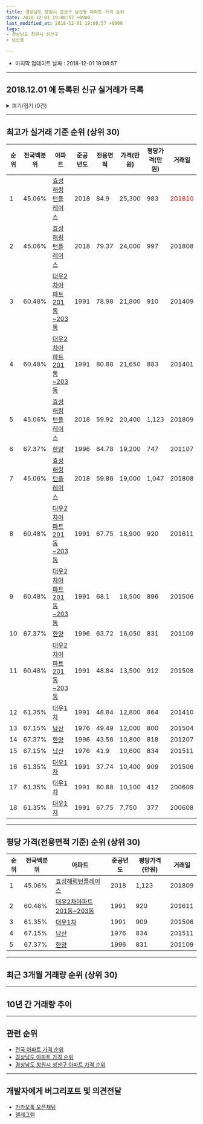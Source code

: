 ```yaml
---
title: 경상남도 창원시 성산구 남산동 아파트 가격 순위
date: 2018-12-01 19:08:57 +0900
last_modified_at: 2018-12-01 19:08:57 +0900
tags:
- 경상남도 창원시 성산구
- 남산동

---
```


* 마지막 업데이트 날짜 : 2018-12-01 19:08:57

---

## 2018.12.01 에 등록된 신규 실거래가 목록

<details>
<summary>펴기/접기 (0건)</summary>
<div markdown="1">

|아파트|전국백분위|준공년도|전용면적|가격(만원)|평당가격(만원)|거래일|
|---|---|---|---|---|---|---|
|없음|||||||


</div>
</details>

---

## 최고가 실거래 기준 순위 (상위 30)


|순위|전국백분위|아파트|준공년도|전용면적|가격(만원)|평당가격(만원)|거래일|
|---|---|---|---|---|---|---|---|
|1|45.06%|[효성해링턴플레이스](https://search.naver.com/search.naver?query=%EA%B2%BD%EC%83%81%EB%82%A8%EB%8F%84+%EC%B0%BD%EC%9B%90%EC%8B%9C+%EC%84%B1%EC%82%B0%EA%B5%AC+%EB%82%A8%EC%82%B0%EB%8F%99+%ED%9A%A8%EC%84%B1%ED%95%B4%EB%A7%81%ED%84%B4%ED%94%8C%EB%A0%88%EC%9D%B4%EC%8A%A4)|2018|84.9|25,300|983|<span style="color:red">201810</span>|
|2|45.06%|[효성해링턴플레이스](https://search.naver.com/search.naver?query=%EA%B2%BD%EC%83%81%EB%82%A8%EB%8F%84+%EC%B0%BD%EC%9B%90%EC%8B%9C+%EC%84%B1%EC%82%B0%EA%B5%AC+%EB%82%A8%EC%82%B0%EB%8F%99+%ED%9A%A8%EC%84%B1%ED%95%B4%EB%A7%81%ED%84%B4%ED%94%8C%EB%A0%88%EC%9D%B4%EC%8A%A4)|2018|79.37|24,000|997|201808|
|3|60.48%|[대우2차아파트 201동~203동](https://search.naver.com/search.naver?query=%EA%B2%BD%EC%83%81%EB%82%A8%EB%8F%84+%EC%B0%BD%EC%9B%90%EC%8B%9C+%EC%84%B1%EC%82%B0%EA%B5%AC+%EB%82%A8%EC%82%B0%EB%8F%99+%EB%8C%80%EC%9A%B02%EC%B0%A8%EC%95%84%ED%8C%8C%ED%8A%B8+201%EB%8F%99%7E203%EB%8F%99)|1991|78.98|21,800|910|201409|
|4|60.48%|[대우2차아파트 201동~203동](https://search.naver.com/search.naver?query=%EA%B2%BD%EC%83%81%EB%82%A8%EB%8F%84+%EC%B0%BD%EC%9B%90%EC%8B%9C+%EC%84%B1%EC%82%B0%EA%B5%AC+%EB%82%A8%EC%82%B0%EB%8F%99+%EB%8C%80%EC%9A%B02%EC%B0%A8%EC%95%84%ED%8C%8C%ED%8A%B8+201%EB%8F%99%7E203%EB%8F%99)|1991|80.88|21,650|883|201401|
|5|45.06%|[효성해링턴플레이스](https://search.naver.com/search.naver?query=%EA%B2%BD%EC%83%81%EB%82%A8%EB%8F%84+%EC%B0%BD%EC%9B%90%EC%8B%9C+%EC%84%B1%EC%82%B0%EA%B5%AC+%EB%82%A8%EC%82%B0%EB%8F%99+%ED%9A%A8%EC%84%B1%ED%95%B4%EB%A7%81%ED%84%B4%ED%94%8C%EB%A0%88%EC%9D%B4%EC%8A%A4)|2018|59.92|20,400|1,123|201809|
|6|67.37%|[한양](https://search.naver.com/search.naver?query=%EA%B2%BD%EC%83%81%EB%82%A8%EB%8F%84+%EC%B0%BD%EC%9B%90%EC%8B%9C+%EC%84%B1%EC%82%B0%EA%B5%AC+%EB%82%A8%EC%82%B0%EB%8F%99+%ED%95%9C%EC%96%91)|1996|84.78|19,200|747|201107|
|7|45.06%|[효성해링턴플레이스](https://search.naver.com/search.naver?query=%EA%B2%BD%EC%83%81%EB%82%A8%EB%8F%84+%EC%B0%BD%EC%9B%90%EC%8B%9C+%EC%84%B1%EC%82%B0%EA%B5%AC+%EB%82%A8%EC%82%B0%EB%8F%99+%ED%9A%A8%EC%84%B1%ED%95%B4%EB%A7%81%ED%84%B4%ED%94%8C%EB%A0%88%EC%9D%B4%EC%8A%A4)|2018|59.86|19,000|1,047|201808|
|8|60.48%|[대우2차아파트 201동~203동](https://search.naver.com/search.naver?query=%EA%B2%BD%EC%83%81%EB%82%A8%EB%8F%84+%EC%B0%BD%EC%9B%90%EC%8B%9C+%EC%84%B1%EC%82%B0%EA%B5%AC+%EB%82%A8%EC%82%B0%EB%8F%99+%EB%8C%80%EC%9A%B02%EC%B0%A8%EC%95%84%ED%8C%8C%ED%8A%B8+201%EB%8F%99%7E203%EB%8F%99)|1991|67.75|18,900|920|201611|
|9|60.48%|[대우2차아파트 201동~203동](https://search.naver.com/search.naver?query=%EA%B2%BD%EC%83%81%EB%82%A8%EB%8F%84+%EC%B0%BD%EC%9B%90%EC%8B%9C+%EC%84%B1%EC%82%B0%EA%B5%AC+%EB%82%A8%EC%82%B0%EB%8F%99+%EB%8C%80%EC%9A%B02%EC%B0%A8%EC%95%84%ED%8C%8C%ED%8A%B8+201%EB%8F%99%7E203%EB%8F%99)|1991|68.1|18,500|896|201506|
|10|67.37%|[한양](https://search.naver.com/search.naver?query=%EA%B2%BD%EC%83%81%EB%82%A8%EB%8F%84+%EC%B0%BD%EC%9B%90%EC%8B%9C+%EC%84%B1%EC%82%B0%EA%B5%AC+%EB%82%A8%EC%82%B0%EB%8F%99+%ED%95%9C%EC%96%91)|1996|63.72|16,050|831|201109|
|11|60.48%|[대우2차아파트 201동~203동](https://search.naver.com/search.naver?query=%EA%B2%BD%EC%83%81%EB%82%A8%EB%8F%84+%EC%B0%BD%EC%9B%90%EC%8B%9C+%EC%84%B1%EC%82%B0%EA%B5%AC+%EB%82%A8%EC%82%B0%EB%8F%99+%EB%8C%80%EC%9A%B02%EC%B0%A8%EC%95%84%ED%8C%8C%ED%8A%B8+201%EB%8F%99%7E203%EB%8F%99)|1991|48.84|13,500|912|201508|
|12|61.35%|[대우1차](https://search.naver.com/search.naver?query=%EA%B2%BD%EC%83%81%EB%82%A8%EB%8F%84+%EC%B0%BD%EC%9B%90%EC%8B%9C+%EC%84%B1%EC%82%B0%EA%B5%AC+%EB%82%A8%EC%82%B0%EB%8F%99+%EB%8C%80%EC%9A%B01%EC%B0%A8)|1991|48.84|12,800|864|201410|
|13|67.15%|[남산](https://search.naver.com/search.naver?query=%EA%B2%BD%EC%83%81%EB%82%A8%EB%8F%84+%EC%B0%BD%EC%9B%90%EC%8B%9C+%EC%84%B1%EC%82%B0%EA%B5%AC+%EB%82%A8%EC%82%B0%EB%8F%99+%EB%82%A8%EC%82%B0)|1976|49.49|12,000|800|201504|
|14|67.37%|[한양](https://search.naver.com/search.naver?query=%EA%B2%BD%EC%83%81%EB%82%A8%EB%8F%84+%EC%B0%BD%EC%9B%90%EC%8B%9C+%EC%84%B1%EC%82%B0%EA%B5%AC+%EB%82%A8%EC%82%B0%EB%8F%99+%ED%95%9C%EC%96%91)|1996|43.56|10,800|818|201207|
|15|67.15%|[남산](https://search.naver.com/search.naver?query=%EA%B2%BD%EC%83%81%EB%82%A8%EB%8F%84+%EC%B0%BD%EC%9B%90%EC%8B%9C+%EC%84%B1%EC%82%B0%EA%B5%AC+%EB%82%A8%EC%82%B0%EB%8F%99+%EB%82%A8%EC%82%B0)|1976|41.9|10,600|834|201511|
|16|61.35%|[대우1차](https://search.naver.com/search.naver?query=%EA%B2%BD%EC%83%81%EB%82%A8%EB%8F%84+%EC%B0%BD%EC%9B%90%EC%8B%9C+%EC%84%B1%EC%82%B0%EA%B5%AC+%EB%82%A8%EC%82%B0%EB%8F%99+%EB%8C%80%EC%9A%B01%EC%B0%A8)|1991|37.74|10,400|909|201506|
|17|61.35%|[대우1차](https://search.naver.com/search.naver?query=%EA%B2%BD%EC%83%81%EB%82%A8%EB%8F%84+%EC%B0%BD%EC%9B%90%EC%8B%9C+%EC%84%B1%EC%82%B0%EA%B5%AC+%EB%82%A8%EC%82%B0%EB%8F%99+%EB%8C%80%EC%9A%B01%EC%B0%A8)|1991|80.88|10,100|412|200609|
|18|61.35%|[대우1차](https://search.naver.com/search.naver?query=%EA%B2%BD%EC%83%81%EB%82%A8%EB%8F%84+%EC%B0%BD%EC%9B%90%EC%8B%9C+%EC%84%B1%EC%82%B0%EA%B5%AC+%EB%82%A8%EC%82%B0%EB%8F%99+%EB%8C%80%EC%9A%B01%EC%B0%A8)|1991|67.75|7,750|377|200608|


---

## 평당 가격(전용면적 기준) 순위 (상위 30)


|순위|전국백분위|아파트|준공년도|평당가격(만원)|거래일|
|---|---|---|---|---|---|
|1|45.06%|[효성해링턴플레이스](https://search.naver.com/search.naver?query=%EA%B2%BD%EC%83%81%EB%82%A8%EB%8F%84+%EC%B0%BD%EC%9B%90%EC%8B%9C+%EC%84%B1%EC%82%B0%EA%B5%AC+%EB%82%A8%EC%82%B0%EB%8F%99+%ED%9A%A8%EC%84%B1%ED%95%B4%EB%A7%81%ED%84%B4%ED%94%8C%EB%A0%88%EC%9D%B4%EC%8A%A4)|2018|1,123|201809|
|2|60.48%|[대우2차아파트 201동~203동](https://search.naver.com/search.naver?query=%EA%B2%BD%EC%83%81%EB%82%A8%EB%8F%84+%EC%B0%BD%EC%9B%90%EC%8B%9C+%EC%84%B1%EC%82%B0%EA%B5%AC+%EB%82%A8%EC%82%B0%EB%8F%99+%EB%8C%80%EC%9A%B02%EC%B0%A8%EC%95%84%ED%8C%8C%ED%8A%B8+201%EB%8F%99%7E203%EB%8F%99)|1991|920|201611|
|3|61.35%|[대우1차](https://search.naver.com/search.naver?query=%EA%B2%BD%EC%83%81%EB%82%A8%EB%8F%84+%EC%B0%BD%EC%9B%90%EC%8B%9C+%EC%84%B1%EC%82%B0%EA%B5%AC+%EB%82%A8%EC%82%B0%EB%8F%99+%EB%8C%80%EC%9A%B01%EC%B0%A8)|1991|909|201506|
|4|67.15%|[남산](https://search.naver.com/search.naver?query=%EA%B2%BD%EC%83%81%EB%82%A8%EB%8F%84+%EC%B0%BD%EC%9B%90%EC%8B%9C+%EC%84%B1%EC%82%B0%EA%B5%AC+%EB%82%A8%EC%82%B0%EB%8F%99+%EB%82%A8%EC%82%B0)|1976|834|201511|
|5|67.37%|[한양](https://search.naver.com/search.naver?query=%EA%B2%BD%EC%83%81%EB%82%A8%EB%8F%84+%EC%B0%BD%EC%9B%90%EC%8B%9C+%EC%84%B1%EC%82%B0%EA%B5%AC+%EB%82%A8%EC%82%B0%EB%8F%99+%ED%95%9C%EC%96%91)|1996|831|201109|


---

## 최근 3개월 거래량 순위 (상위 30)


<div style="width:100%;">
    <canvas id="deal_count_ranking" height="250"></canvas>
</div>


<script>
new Chart(document.getElementById("deal_count_ranking"), {
    type: 'horizontalBar',
    data: {
        labels: ['한양', '대우2차아파트 201동~203동', '대우1차', '효성해링턴플레이스'],
        datasets: [{
            label: '실거래 수',
            data: [2, 2, 1, 1],
            borderColor: "rgba(255, 0, 128, 1)",
            backgroundColor: "rgba(255, 0, 128, 0.5)",
            fill: false,
        }]
    },
    options: {
        responsive: true,
        title: {
            display: true,
            text: '최근 3개월 거래량 순위'
        },
        tooltips: {
            mode: 'index',
            intersect: false,
            callbacks: {
                title: function(tooltipItems, data) {
                    return "실거래 수:";
                },
                label: function(tooltipItem, data) {
                    return data.labels[tooltipItem.index] + ": " + tooltipItem.xLabel;
                }
            }
        },
        hover: {
            mode: 'nearest',
            intersect: true
        },
        scales: {
            xAxes: [{
                display: true,
                scaleLabel: {
                    display: true,
                    labelString: '실거래 수'
                },
                ticks: {
                    suggestedMin: 0,
                }
            }],
            yAxes: [{
                display: true,
                ticks: {
                    autoSkip: false,
                    callback: function(value, index, values) {
                        if (value.length > 15)
                            return value.substr(0, 13) + "...";
                        else
                            return value;
                    }
                },
                scaleLabel: {
                    display: false,
                }
            }]
        }
    }
});

</script>


---

## 10년 간 거래량 추이


<div style="width:100%;">
    <canvas id="deal_progress" height="250"></canvas>
</div>

<script>
new Chart(document.getElementById("deal_progress"), {
    type: 'line',
    data: {
        labels: ['200812','200901','200902','200903','200904','200905','200906','200907','200908','200909','200910','200911','200912','201001','201002','201003','201004','201005','201006','201007','201008','201009','201010','201011','201012','201101','201102','201103','201104','201105','201106','201107','201108','201109','201110','201111','201112','201201','201202','201203','201204','201205','201206','201207','201208','201209','201210','201211','201212','201301','201302','201303','201304','201305','201306','201307','201308','201309','201310','201311','201312','201401','201402','201403','201404','201405','201406','201407','201408','201409','201410','201411','201412','201501','201502','201503','201504','201505','201506','201507','201508','201509','201510','201511','201512','201601','201602','201603','201604','201605','201606','201607','201608','201609','201610','201611','201612','201701','201702','201703','201704','201705','201706','201707','201708','201709','201710','201711','201712','201801','201802','201803','201804','201805','201806','201807','201808','201809','201810','201811','201812'],
        datasets: [{
            label: '실거래 수',
            pointRadius: 1,
            data: [6, 4, 5, 12, 9, 5, 7, 8, 12, 10, 8, 9, 11, 20, 7, 18, 8, 13, 10, 10, 7, 12, 14, 14, 15, 15, 21, 24, 17, 12, 7, 10, 7, 11, 6, 7, 9, 6, 10, 7, 8, 2, 10, 5, 6, 4, 6, 5, 3, 5, 5, 6, 13, 13, 9, 7, 4, 13, 14, 12, 8, 4, 7, 13, 6, 7, 3, 9, 11, 16, 33, 15, 15, 18, 32, 42, 25, 13, 9, 14, 18, 17, 12, 9, 3, 1, 0, 1, 7, 2, 1, 4, 1, 3, 1, 5, 2, 2, 2, 6, 2, 4, 1, 3, 1, 1, 0, 0, 2, 1, 1, 0, 0, 2, 3, 6, 6, 4, 6, 0, 0],
            borderColor: "rgba(255, 201, 14, 1)",
            backgroundColor: "rgba(255, 201, 14, 0.5)",
            fill: true,
        }]
    },
    options: {
        responsive: true,
        title: {
            display: true,
            text: '10년간 거래량 추이'
        },
        tooltips: {
            mode: 'index',
            intersect: false,
        },
        hover: {
            mode: 'nearest',
            intersect: true
        },
        scales: {
            xAxes: [{
                display: true,
                scaleLabel: {
                    display: true,
                    labelString: '년/월'
                }
            }],
            yAxes: [{
                display: true,
                ticks: {
                    suggestedMin: 0,
                },
                scaleLabel: {
                    display: true,
                    labelString: '실거래 수'
                }
            }]
        }
    }
});

</script>


---

## 관련 순위

- [전국 아파트 가격 순위](https://inasie.github.io/apt-ranking/전국)
- [경상남도 아파트 가격 순위](https://inasie.github.io/apt-ranking/경상남도)
- [경상남도 창원시 성산구 아파트 가격 순위](https://inasie.github.io/apt-ranking/경상남도-창원시-성산구)


---

## 개발자에게 버그리포트 및 의견전달

- [카카오톡 오픈채팅](https://open.kakao.com/o/gLJUAP4)
- [텔레그램](https://t.me/inasie)

